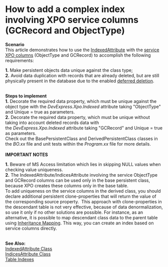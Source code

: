 # How to add a complex index involving XPO service columns (GCRecord and ObjectType)


<p><strong>Scenario</strong><br />This article demonstrates how to use the <a href="http://documentation.devexpress.com/#XPO/clsDevExpressXpoIndexedAttributetopic">IndexedAttribute</a> with the <a href="http://documentation.devexpress.com/#XPO/CustomDocument2632">service XPO columns</a> (ObjectType and GCRecord) to accomplish the following requirements:</p>
<p><strong>1.</strong> Make persistent objects data unique against the class type;<br /><strong>2.</strong> Avoid data duplication with records that are already deleted, but are still physically present in the database due to the enabled <a href="http://documentation.devexpress.com/#XPO/CustomDocument2103">deferred deletion</a>.</p>
<p><br /><strong>Steps to implement<br />1.</strong> Decorate the required data property, which must be unique against the object type with the <em>DevExpress.Xpo.Indexed</em> attribute taking "ObjectType" and Unique = true as parameters.<br /><strong>2.</strong> Decorate the required data property, which must be unique without taking into account deleted records data with the <em>DevExpress.Xpo.Indexed </em>attribute taking "GCRecord" and Unique = true as parameters.<br />Check out the BasePersistentClass and DerivedPersistentClass classes in the <em>BO.xx</em> file and unit tests within the <em>Program.xx</em> file for more details.<br /><br /><strong>IMPORTANT NOTES</strong></p>
<p><strong>1.</strong> Beware of MS Access limitation which lies in skipping NULL values when checking value uniqueness.<br /><strong>2.</strong> The IndexedAttribute/IndicesAttribute involving the service ObjectType and GCRecord columns can be used only in the base persistent class, because XPO creates these columns only in the base table. <br />To add uniqueness on the service columns in the derived class, you should declare additional persistent clone-properties that will return the value of the corresponding source property.  This approach with clone-properties in the descendant table is not very effective, because of data denormalization, so use it only if no other solutions are possible. For instance, as an alternative, it is possible to map descendant class data to the parent table using <a href="https://documentation.devexpress.com/#XPO/CustomDocument2125">Inheritance Mapping</a>. This way, you can create an index based on service columns directly.</p>
<p><br /><strong>See Also:<br /></strong><a href="https://documentation.devexpress.com/#XPO/clsDevExpressXpoIndexedAttributetopic">IndexedAttribute Class</a> <br /><a href="https://documentation.devexpress.com/#XPO/clsDevExpressXpoIndicesAttributetopic">IndicesAttribute Class</a> <br /><a href="http://msdn.microsoft.com/en-us/library/aa214372.aspx?ppud=4">Table Indexes</a></p>

<br/>


